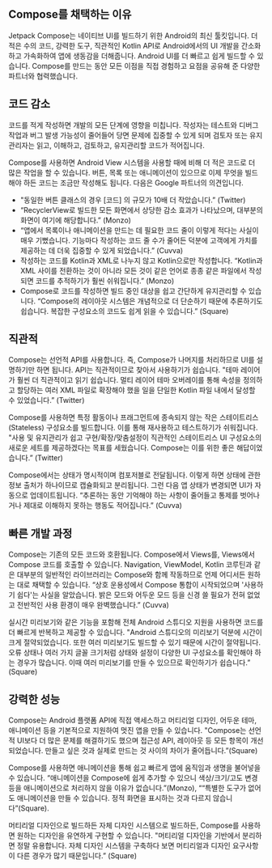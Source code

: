 ## Compose를 채택하는 이유
Jetpack Compose는 네이티브 UI를 빌드하기 위한 Android의 최신 툴킷입니다.
더 적은 수의 코드, 강력한 도구, 직관적인 Kotlin API로 Android에서의 UI 개발을 간소화하고 가속화하여 앱에 생동감을 더해줍니다.
Android UI를 더 빠르고 쉽게 빌드할 수 있습니다. Compose를 만드는 동안 모든 이점을 직접 경험하고 요점을 공유해 준 다양한 파트너와 협력했습니다.

## 코드 감소
코드를 적게 작성하면 개발의 모든 단계에 영향을 미칩니다.
작성자는 테스트와 디버그 작업과 버그 발생 가능성이 줄어들어 당면 문제에 집중할 수 있게 되며
검토자 또는 유지관리자는 읽고, 이해하고, 검토하고, 유지관리할 코드가 적어집니다.

Compose를 사용하면 Android View 시스템을 사용할 때에 비해 더 적은 코드로 더 많은 작업을 할 수 있습니다.
버튼, 목록 또는 애니메이션이 있으므로 이제 무엇을 빌드해야 하든 코드는 조금만 작성해도 됩니다. 다음은 Google 파트너의 의견입니다.

- "동일한 버튼 클래스의 경우 [코드] 의 규모가 10배 더 작았습니다.” (Twitter)
- “RecyclerView로 빌드한 모든 화면에서 상당한 감소 효과가 나타났으며, 대부분의 화면이 여기에 해당합니다.” (Monzo)
- “앱에서 목록이나 애니메이션을 만드는 데 필요한 코드 줄이 이렇게 적다는 사실이 매우 기뻤습니다. 기능마다 작성하는 코드 줄 수가 줄어든 덕분에 고객에게 가치를 제공하는 데 더욱 집중할 수 있게 되었습니다.” (Cuvva)
- 작성하는 코드를 Kotlin과 XML로 나누지 않고 Kotlin으로만 작성합니다. “Kotlin과 XML 사이를 전환하는 것이 아니라 모든 것이 같은 언어로 종종 같은 파일에서 작성되면 코드를 추적하기가 훨씬 쉬워집니다.” (Monzo)
- Compose로 코드를 작성하면 빌드 중인 대상을 쉽고 간단하게 유지관리할 수 있습니다. “Compose의 레이아웃 시스템은 개념적으로 더 단순하기 때문에 추론하기도 쉽습니다. 복잡한 구성요소의 코드도 쉽게 읽을 수 있습니다.” (Square)

## 직관적
Compose는 선언적 API를 사용합니다. 즉, Compose가 나머지를 처리하므로 UI를 설명하기만 하면 됩니다. API는 직관적이므로 찾아서 사용하기가 쉽습니다. "테마 레이어가 훨씬 더 직관적이고 읽기 쉽습니다. 멀티 레이어 테마 오버레이를 통해 속성을 정의하고 할당하는 여러 XML 파일로 확장해야 했을 일을 단일한 Kotlin 파일 내에서 달성할 수 있었습니다.” (Twitter)

Compose를 사용하면 특정 활동이나 프래그먼트에 종속되지 않는 작은 스테이트리스(Stateless) 구성요소를 빌드합니다. 이를 통해 재사용하고 테스트하기가 쉬워집니다. "사용 및 유지관리가 쉽고 구현/확장/맞춤설정이 직관적인 스테이트리스 UI 구성요소의 새로운 세트를 제공하겠다는 목표를 세웠습니다. Compose는 이를 위한 좋은 해답이었습니다.” (Twitter)

Compose에서는 상태가 명시적이며 컴포저블로 전달됩니다. 이렇게 하면 상태에 관한 정보 출처가 하나이므로 캡슐화되고 분리됩니다. 그런 다음 앱 상태가 변경되면 UI가 자동으로 업데이트됩니다. “추론하는 동안 기억해야 하는 사항이 줄어들고 통제를 벗어나거나 제대로 이해하지 못하는 행동도 적어집니다.” (Cuvva)

## 빠른 개발 과정
Compose는 기존의 모든 코드와 호환됩니다. Compose에서 Views를, Views에서 Compose 코드를 호출할 수 있습니다. Navigation, ViewModel, Kotlin 코루틴과 같은 대부분의 일반적인 라이브러리는 Compose와 함께 작동하므로 언제 어디서든 원하는 대로 채택할 수 있습니다. “상호 운용성에서 Compose 통합이 시작되었으며 '사용하기 쉽다'는 사실을 알았습니다. 밝은 모드와 어두운 모드 등을 신경 쓸 필요가 전혀 없었고 전반적인 사용 환경이 매우 완벽했습니다.” (Cuvva)

실시간 미리보기와 같은 기능을 포함해 전체 Android 스튜디오 지원을 사용하면 코드를 더 빠르게 반복하고 제공할 수 있습니다. "Android 스튜디오의 미리보기 덕분에 시간이 크게 절약되었습니다. 또한 여러 미리보기도 빌드할 수 있기 때문에 시간이 절약됩니다. 오류 상태나 여러 가지 글꼴 크기처럼 상태와 설정이 다양한 UI 구성요소를 확인해야 하는 경우가 많습니다. 이때 여러 미리보기를 만들 수 있으므로 확인하기가 쉽습니다.” (Square)

## 강력한 성능
Compose는 Android 플랫폼 API에 직접 액세스하고 머티리얼 디자인, 어두운 테마, 애니메이션 등을 기본적으로 지원하여 멋진 앱을 만들 수 있습니다. "Compose는 선언적 UI보다 더 많은 문제를 해결하기도 했으며 접근성 API, 레이아웃 등 모든 항목이 개선되었습니다. 만들고 싶은 것과 실제로 만드는 것 사이의 차이가 줄어듭니다.”(Square)

Compose를 사용하면 애니메이션을 통해 쉽고 빠르게 앱에 움직임과 생명을 불어넣을 수 있습니다. “애니메이션을 Compose에 쉽게 추가할 수 있으니 색상/크기/고도 변경 등을 애니메이션으로 처리하지 않을 이유가 없습니다.”(Monzo), ““특별한 도구가 없어도 애니메이션을 만들 수 있습니다. 정적 화면을 표시하는 것과 다르지 않습니다”(Square).

머티리얼 디자인으로 빌드하든 자체 디자인 시스템으로 빌드하든, Compose를 사용하면 원하는 디자인을 유연하게 구현할 수 있습니다. "머티리얼 디자인을 기반에서 분리하면 정말 유용합니다. 자체 디자인 시스템을 구축하다 보면 머티리얼과 디자인 요구사항이 다른 경우가 많기 때문입니다.” (Square)
